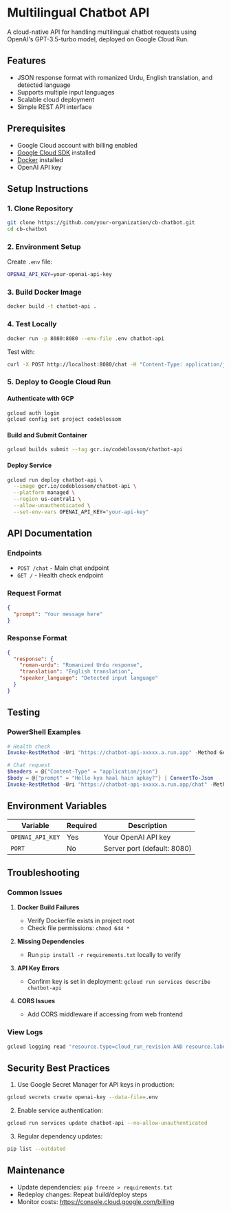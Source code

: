 # Multilingual Chatbot API

A cloud-native API for handling multilingual chatbot requests using OpenAI's GPT-3.5-turbo model, deployed on Google Cloud Run.

## Features
- JSON response format with romanized Urdu, English translation, and detected language
- Supports multiple input languages
- Scalable cloud deployment
- Simple REST API interface

## Prerequisites
- Google Cloud account with billing enabled
- [Google Cloud SDK](https://cloud.google.com/sdk/docs/install) installed
- [Docker](https://docs.docker.com/get-docker/) installed
- OpenAI API key

## Setup Instructions

### 1. Clone Repository
```bash
git clone https://github.com/your-organization/cb-chatbot.git
cd cb-chatbot
```

### 2. Environment Setup
Create `.env` file:
```bash
OPENAI_API_KEY=your-openai-api-key
```

### 3. Build Docker Image
```bash
docker build -t chatbot-api .
```

### 4. Test Locally
```bash
docker run -p 8080:8080 --env-file .env chatbot-api
```

Test with:
```bash
curl -X POST http://localhost:8080/chat -H "Content-Type: application/json" -d '{"prompt": "Your message here"}'
```

### 5. Deploy to Google Cloud Run

#### Authenticate with GCP
```bash
gcloud auth login
gcloud config set project codeblossom
```

#### Build and Submit Container
```bash
gcloud builds submit --tag gcr.io/codeblossom/chatbot-api
```

#### Deploy Service
```bash
gcloud run deploy chatbot-api \
  --image gcr.io/codeblossom/chatbot-api \
  --platform managed \
  --region us-central1 \
  --allow-unauthenticated \
  --set-env-vars OPENAI_API_KEY="your-api-key"
```

## API Documentation

### Endpoints
- `POST /chat` - Main chat endpoint
- `GET /` - Health check endpoint

### Request Format
```json
{
  "prompt": "Your message here"
}
```

### Response Format
```json
{
  "response": {
    "roman-urdu": "Romanized Urdu response",
    "translation": "English translation",
    "speaker_language": "Detected input language"
  }
}
```

## Testing

### PowerShell Examples
```powershell
# Health check
Invoke-RestMethod -Uri "https://chatbot-api-xxxxx.a.run.app" -Method Get

# Chat request
$headers = @{"Content-Type" = "application/json"}
$body = @{"prompt" = "Hello kya haal hain apkay?"} | ConvertTo-Json
Invoke-RestMethod -Uri "https://chatbot-api-xxxxx.a.run.app/chat" -Method Post -Headers $headers -Body $body
```

## Environment Variables
| Variable | Required | Description |
|----------|----------|-------------|
| `OPENAI_API_KEY` | Yes | Your OpenAI API key |
| `PORT` | No | Server port (default: 8080) |

## Troubleshooting

### Common Issues
1. **Docker Build Failures**
   - Verify Dockerfile exists in project root
   - Check file permissions: `chmod 644 *`

2. **Missing Dependencies**
   - Run `pip install -r requirements.txt` locally to verify

3. **API Key Errors**
   - Confirm key is set in deployment: `gcloud run services describe chatbot-api`

4. **CORS Issues**
   - Add CORS middleware if accessing from web frontend

### View Logs
```bash
gcloud logging read "resource.type=cloud_run_revision AND resource.labels.service_name=chatbot-api" --limit 50
```

## Security Best Practices
1. Use Google Secret Manager for API keys in production:
```bash
gcloud secrets create openai-key --data-file=.env
```

2. Enable service authentication:
```bash
gcloud run services update chatbot-api --no-allow-unauthenticated
```

3. Regular dependency updates:
```bash
pip list --outdated
```

## Maintenance
- Update dependencies: `pip freeze > requirements.txt`
- Redeploy changes: Repeat build/deploy steps
- Monitor costs: https://console.cloud.google.com/billing